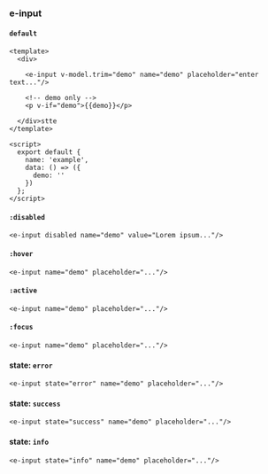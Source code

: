 ### e-input

#### `default`
```
<template>
  <div>
  
    <e-input v-model.trim="demo" name="demo" placeholder="enter text..."/> 
    
    <!-- demo only -->
    <p v-if="demo">{{demo}}</p>
  
  </div>stte
</template>

<script>
  export default {
    name: 'example',
    data: () => ({
      demo: ''
    })
  };
</script>
```

#### `:disabled`
```
<e-input disabled name="demo" value="Lorem ipsum..."/>
```


#### `:hover`
```
<e-input name="demo" placeholder="..."/>
```


#### `:active`
```
<e-input name="demo" placeholder="..."/>
```

#### `:focus`
```
<e-input name="demo" placeholder="..."/>
```

#### state: `error`
```
<e-input state="error" name="demo" placeholder="..."/>
```

#### state: `success`
```
<e-input state="success" name="demo" placeholder="..."/>
```

#### state: `info`
```
<e-input state="info" name="demo" placeholder="..."/>
```



<!-- <e-input value="foo" @input="actionName" state="active" name="demo" type="text" placeholder="..."></e-input> -->
